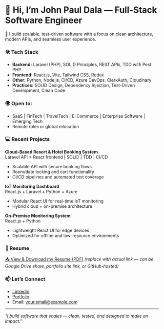 # 👋 Hi, I’m John Paul Dala — Full-Stack Software Engineer

🚀 I build scalable, test-driven software with a focus on clean architecture, modern APIs, and seamless user experience.

### 🛠️ Tech Stack
- **Backend:** Laravel (PHP), SOLID Principles, REST APIs, TDD with Pest PHP
- **Frontend:** React.js, Vite, Tailwind CSS, Redux
- **Other:** Python, Node.js, CI/CD, Azure DevOps, ClerkAuth, Cloudinary
- **Practices:** SOLID Design, Dependency Injection, Test-Driven Development, Clean Code

### 🌍 Open to:
- SaaS | FinTech | TravelTech | E-Commerce | Enterprise Software | Emerging Tech
- Remote roles or global relocation

### 💻 Recent Projects
**Cloud-Based Resort & Hotel Booking System**  
Laravel API + React frontend | SOLID | TDD | CI/CD  
- Scalable API with secure booking flows  
- Room/date locking and cart functionality  
- CI/CD pipelines and automated test coverage  

**IoT Monitoring Dashboard**  
React.js + Laravel + Python + Azure  
- Modular React UI for real-time IoT monitoring  
- Hybrid cloud + on-premise architecture  

**On-Premise Monitoring System**  
React.js + Python  
- Lightweight React UI for edge devices  
- Optimized for offline and low-resource environments  

### 📄 Resume
[📥 View & Download my Resume (PDF)]([https://johnpauldala-resume.com](https://drive.google.com/file/d/1LSdYTdM6Sa1hRnjoKlp8mPgEghAj8Yg2/view?usp=drive_link))  
_(replace with actual link — can be Google Drive share, portfolio site link, or GitHub-hosted)_  

### 📫 Let’s Connect
- [LinkedIn]([https://www.linkedin.com/in/your-profile/](https://www.linkedin.com/in/jbdala/))  
- [Portfolio]([https://yourportfolio.com](https://www.linkedin.com/in/jbdala/))  
- Email: your.email@example.com  

---

*"I build software that scales — clean, tested, and designed to make an impact."*
